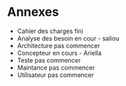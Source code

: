 # Annexes
* Cahier des charges fini
* Analyse des besoin en cour - saliou
* Architecture pas commencer
* Concepteur  en cours - Ariella
* Teste pas commencer
* Maintance pas commencer
* Utilisateur pas commencer
